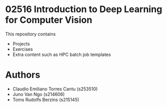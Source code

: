 # 02516 Introduction to Deep Learning for Computer Vision

This repository contains
- Projects
- Exercises
- Extra content such as HPC batch job templates

# Authors

- Claudio Emiliano Torres Cantu (s253510)
- Juno Van Ngo (s214606)
- Toms Rudolfs Berzins (s215145)
